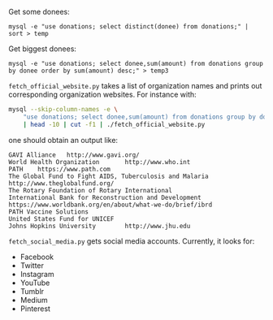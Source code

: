 Get some donees:

    mysql -e "use donations; select distinct(donee) from donations;" | sort > temp

Get biggest donees:

    mysql -e "use donations; select donee,sum(amount) from donations group by donee order by sum(amount) desc;" > temp3

`fetch_official_website.py` takes a list of organization names and prints out
corresponding organization websites. For instance with:

```bash
mysql --skip-column-names -e \
    "use donations; select donee,sum(amount) from donations group by donee order by sum(amount) desc;" \
    | head -10 | cut -f1 | ./fetch_official_website.py
```

one should obtain an output like:

```
GAVI Alliance   http://www.gavi.org/
World Health Organization       http://www.who.int
PATH    https://www.path.com
The Global Fund to Fight AIDS, Tuberculosis and Malaria http://www.theglobalfund.org/
The Rotary Foundation of Rotary International
International Bank for Reconstruction and Development   https://www.worldbank.org/en/about/what-we-do/brief/ibrd
PATH Vaccine Solutions
United States Fund for UNICEF
Johns Hopkins University        http://www.jhu.edu
```

`fetch_social_media.py` gets social media accounts. Currently, it looks for:

- Facebook
- Twitter
- Instagram
- YouTube
- Tumblr
- Medium
- Pinterest
